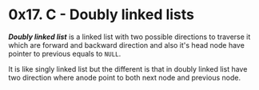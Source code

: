 # 0x17. C - Doubly linked lists

***Doubly linked list*** is a linked list with two possible directions to traverse it which are forward and backward direction and also it's head node have pointer to previous equals to `NULL`.

It is like singly linked list but the different is that in doubly linked list have two direction where anode point to both next node and previous node.
